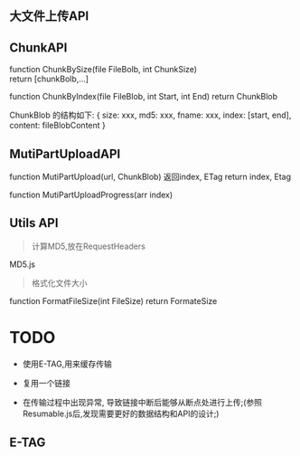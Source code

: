 大文件上传API
---

ChunkAPI
---

function ChunkBySize(file FileBolb, int ChunkSize)  
return [chunkBolb,...]


function ChunkByIndex(file FileBlob, int Start, int End)
return ChunkBlob

ChunkBlob 的结构如下:
{
    size: xxx,
    md5: xxx,
    fname: xxx,
    index: [start, end],
    content: fileBlobContent
}


MutiPartUploadAPI
---

function MutiPartUpload(url, ChunkBlob)
返回index, ETag
return index, Etag

function MutiPartUploadProgress(arr index)


Utils API
---

> 计算MD5,放在RequestHeaders

MD5.js

> 格式化文件大小

function FormatFileSize(int FileSize)
return FormateSize


# TODO

- 使用E-TAG,用来缓存传输

- 复用一个链接

- 在传输过程中出现异常, 导致链接中断后能够从断点处进行上传;(参照Resumable.js后,发现需要更好的数据结构和API的设计;)

## E-TAG

[HTTP_ETAG wiki]:https://zh.wikipedia.org/wiki/HTTP_ETag

[HTTP etag infoq]:http://www.infoq.com/cn/articles/etags

[using-http-cache]:https://harttle.land/2017/04/04/using-http-cache.html